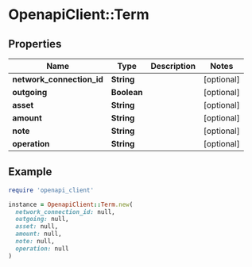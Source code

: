 # OpenapiClient::Term

## Properties

| Name | Type | Description | Notes |
| ---- | ---- | ----------- | ----- |
| **network_connection_id** | **String** |  | [optional] |
| **outgoing** | **Boolean** |  | [optional] |
| **asset** | **String** |  | [optional] |
| **amount** | **String** |  | [optional] |
| **note** | **String** |  | [optional] |
| **operation** | **String** |  | [optional] |

## Example

```ruby
require 'openapi_client'

instance = OpenapiClient::Term.new(
  network_connection_id: null,
  outgoing: null,
  asset: null,
  amount: null,
  note: null,
  operation: null
)
```

